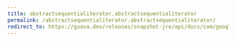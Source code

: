 ```yaml
---
title: abstractsequentialiterator.abstractsequentialiterator
permalink: /abstractsequentialiterator.abstractsequentialiterator/
redirect_to: https://guava.dev/releases/snapshot-jre/api/docs/com/google/common/collect/AbstractSequentialIterator.html#AbstractSequentialIterator-T-
---
```


